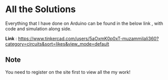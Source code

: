 # All the Solutions
Everything that I have done on Arduino can be found in the below link , with code and simulation along side.

<b>Link</b> : https://www.tinkercad.com/users/5aOxmK0p0xT-muzammilali360?category=circuits&sort=likes&view_mode=default

## Note
You need to register on the site first to view all the my work!
